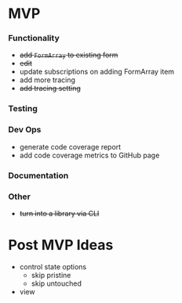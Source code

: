 # MVP

### Functionality
- ~~add `FormArray` to existing form~~
- ~~edit~~
- update subscriptions on adding FormArray item
- add more tracing
- ~~add tracing setting~~

### Testing

### Dev Ops
- generate code coverage report
- add code coverage metrics to GitHub page

### Documentation

### Other
- ~~turn into a library via CLI~~


# Post MVP Ideas
- control state options
  - skip pristine
  - skip untouched
- view